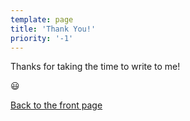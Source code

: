 ```yaml
---
template: page
title: 'Thank You!'
priority: '-1'
---
```


Thanks for taking the time to write to me!

:smiley:

[Back to the front page](/)
